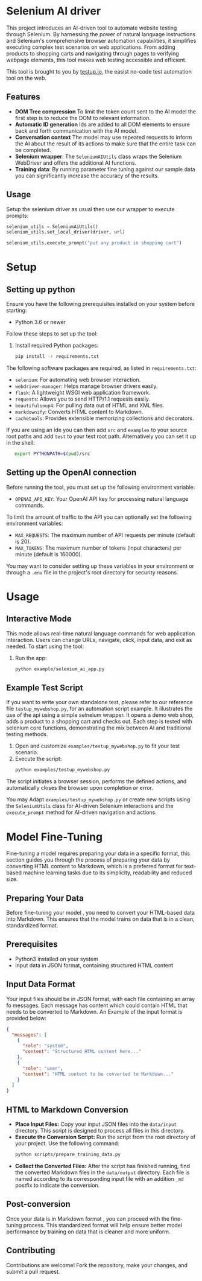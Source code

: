 
# Selenium AI driver

This project introduces an AI-driven tool to automate website testing through Selenium. By harnessing the power of natural language instructions and Selenium's comprehensive browser automation capabilities, it simplifies executing complex test scenarios on web applications. From adding products to shopping carts and navigating through pages to verifying webpage elements, this tool makes web testing accessible and efficient.

This tool is brought to you by [testup.io](https://testup.io),
the easist no-code test automation tool on the web.

## Features

- **DOM Tree compression** To limit the token count sent to the AI model the first step is to reduce the DOM to relevant information.
- **Automatic ID generation** Ids are added to all DOM elements to ensure back and forth communication with the AI model.
- **Conversation context** The model may use repeated requests to inform the AI about the result of its actions to make sure that the entire task can be completed.
- **Selenium wrapper**: The `SeleniumAIUtils` class wraps the Selenium WebDriver and offers the additional AI functions.
- **Training data**: By running parameter fine tuning against our sample data you can significantly increase the accuracy of the results.

## Usage

Setup the selenium driver as usual then use our wrapper to execute prompts:

```python
selenium_utils = SeleniumAiUtils()
selenium_utils.set_local_driver(driver, url)

selenium_utils.execute_prompt("put any product in shopping cart")
```

# Setup

## Setting up python

Ensure you have the following prerequisites installed on your system before starting:

- Python 3.6 or newer

Follow these steps to set up the tool:

1. Install required Python packages:
   ```bash
   pip install -r requirements.txt
   ```

The following software packages are required, as listed in `requirements.txt`:

- `selenium`: For automating web browser interaction.
- `webdriver-manager`: Helps manage browser drivers easily.
- `flask`: A lightweight WSGI web application framework.
- `requests`: Allows you to send HTTP/1.1 requests easily.
- `beautifulsoup4`: For pulling data out of HTML and XML files.
- `markdownify`: Converts HTML content to Markdown.
- `cachetools`: Provides extensible memorizing collections and decorators.

If you are using an ide you can then add `src` and `examples` to your source root paths and add
`test` to your test root path. Alternatively you can set it up in the shell:

```bash
   export PYTHONPATH=$(pwd)/src
```

## Setting up the OpenAI connection

Before running the tool, you must set up the following environment variable:

- `OPENAI_API_KEY`: Your OpenAI API key for processing natural language commands.

To limit the amount of traffic to the API you can optionally set the following environment variables:

- `MAX_REQUESTS`: The maximum number of API requests per minute (default is 20).
- `MAX_TOKENS`: The maximum number of tokens (input characters) per minute (default is 160000).

You may want to consider setting up these variables in your environment or through a `.env` file in the project's root directory for security reasons.


# Usage

## Interactive Mode

This mode allows real-time natural language commands for web application interaction. Users can change URLs, navigate, click, input data, and exit as needed.
To start using the tool:

1. Run the app:
   ```bash
   python example/selenium_ai_app.py
   ```

## Example Test Script

If you want to write your own standalone test, please refer to our reference file
`testup_mywebshop.py`,  for an automation script example. It illustrates the use of the api
using a simple selneium wrapper. It opens a demo web shop, adds a product to a shopping
cart and checks out. Each step is tested with selenium core functions, demonstrating the mix between
AI and traditional testing methods.

1. Open and customize `examples/testup_mywebshop.py` to fit your test scenario.
2. Execute the script:
   ```bash
   python examples/testup_mywebshop.py
   ```

The script initiates a browser session, performs the defined actions, and automatically closes the browser upon completion or error.

You may Adapt `examples/testup_mywebshop.py` or create new scripts using the `SeleniumUtils` class
for AI-driven Selenium interactions and the `execute_prompt` method for AI-driven navigation
and actions.


# Model Fine-Tuning
Fine-tuning a model requires preparing your data in a specific format, this section guides you through the process of preparing your data by converting HTML content to Markdown, which is a preferred format for text-based machine learning tasks due to its simplicity, readability and reduced size.

## Preparing Your Data
Before fine-tuning your model , you need to convert your HTML-based data into Markdown. This ensures that the model trains on data that is in a clean, standardized format.

## Prerequisites
- Python3 installed on your system
- Input data in JSON format, containing structured HTML content

## Input Data Format
Your input files should be in JSON format, with each file containing an array fo messages. Each message has content which could contain HTML that needs to be converted to Markdown. An Example of the input format is provided below:

   ```json
   {
     "messages": [
       {
         "role": "system",
         "content": "Structured HTML content here..."
       },
       {
         "role": "user",
         "content": "HTML content to be converted to Markdown..."
       }
     ]
   }

   ```


## HTML to Markdown Conversion
- **Place Input Files:** Copy your input JSON files into the `data/input` directory. This script is designed to process all files in this directory.
- **Execute the Conversion Script:** Run the script from the root directory of your project. Use the following command:
   ```bash
   python scripts/prepare_training_data.py
  ```
- **Collect the Converted Files:** After the script has finished running, find the converted Markdown files in the `data/output` directory. Each file is named according to its corresponding input file with an addition `_md` postfix to indicate the conversion.

## Post-conversion
Once your data is in Markdown format , you can proceed with the fine-tuning process. This standardized format will help ensure better model performance by training on data that is cleaner and more uniform.



## Contributing

Contributions are welcome! Fork the repository, make your changes, and submit a pull request.

